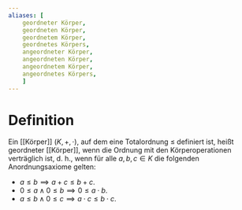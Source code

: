 ```yaml
---
aliases: [
    geordneter Körper,
    geordneten Körper,
    geordnetem Körper,
    geordnetes Körpers,
    angeordneter Körper,
    angeordneten Körper,
    angeordnetem Körper,
    angeordnetes Körpers,
    ]
---
```

# Definition
Ein [[Körper]] $(K, +, \cdot)$, auf dem eine Totalordnung $\leq$ definiert ist, heißt geordneter [[Körper]], wenn die Ordnung mit den Körperoperationen verträglich ist, d. h., wenn für alle $a, b, c \in K$ die folgenden Anordnungsaxiome gelten:
- $a \leq b \implies a + c \leq b + c$.
- $0 \leq a \wedge 0\leq b \implies 0 \leq a\cdot b$.
- $a \leq b \wedge 0\leq c \implies a \cdot c \leq b \cdot c$.

